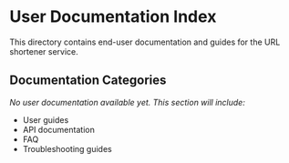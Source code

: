 # User Documentation Index

This directory contains end-user documentation and guides for the URL shortener service.

## Documentation Categories

*No user documentation available yet. This section will include:*
- User guides
- API documentation
- FAQ
- Troubleshooting guides 